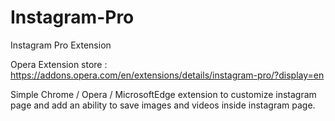 # Instagram-Pro
Instagram Pro Extension

Opera Extension store : https://addons.opera.com/en/extensions/details/instagram-pro/?display=en

Simple Chrome / Opera / MicrosoftEdge extension to customize instagram page and add an ability to save images and videos inside instagram page.
